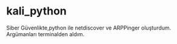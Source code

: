 # kali_python
Siber Güvenlikte,python ile netdiscover ve ARPPinger oluşturdum.
Argümanları terminalden aldım.
